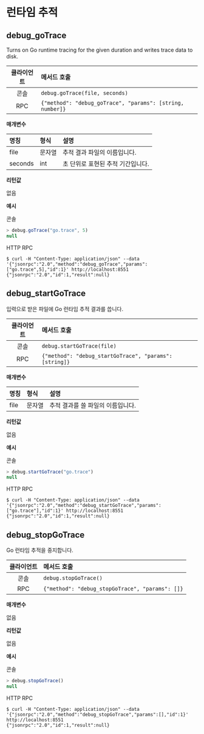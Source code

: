 # 런타임 추적

## debug\_goTrace <a id="debug_gotrace"></a>

Turns on Go runtime tracing for the given duration and writes trace data to disk.

| 클라이언트 | 메서드 호출                                                    |
|:-----:|:--------------------------------------------------------- |
|  콘솔   | `debug.goTrace(file, seconds)`                            |
|  RPC  | `{"method": "debug_goTrace", "params": [string, number]}` |

**매개변수**

| 명칭      | 형식  | 설명                  |
|:------- |:--- |:------------------- |
| file    | 문자열 | 추적 결과 파일의 이름입니다.    |
| seconds | int | 초 단위로 표현된 추적 기간입니다. |

**리턴값**

없음

**예시**

콘솔

```javascript
> debug.goTrace("go.trace", 5)
null
```

HTTP RPC

```text
$ curl -H "Content-Type: application/json" --data '{"jsonrpc":"2.0","method":"debug_goTrace","params":["go.trace",5],"id":1}' http://localhost:8551
{"jsonrpc":"2.0","id":1,"result":null}
```

## debug\_startGoTrace <a id="debug_startgotrace"></a>

입력으로 받은 파일에 Go 런타임 추적 결과를 씁니다.

| 클라이언트 | 메서드 호출                                                 |
|:-----:|:------------------------------------------------------ |
|  콘솔   | `debug.startGoTrace(file)`                             |
|  RPC  | `{"method": "debug_startGoTrace", "params": [string]}` |

**매개변수**

| 명칭   | 형식  | 설명                  |
|:---- |:--- |:------------------- |
| file | 문자열 | 추적 결과를 쓸 파일의 이름입니다. |

**리턴값**

없음

**예시**

콘솔

```javascript
> debug.startGoTrace("go.trace")
null
```

HTTP RPC

```text
$ curl -H "Content-Type: application/json" --data '{"jsonrpc":"2.0","method":"debug_startGoTrace","params":["go.trace"],"id":1}' http://localhost:8551
{"jsonrpc":"2.0","id":1,"result":null}
```

## debug\_stopGoTrace <a id="debug_stopgotrace"></a>

Go 런타임 추적을 중지합니다.

| 클라이언트 | 메서드 호출                                          |
|:-----:|:----------------------------------------------- |
|  콘솔   | `debug.stopGoTrace()`                           |
|  RPC  | `{"method": "debug_stopGoTrace", "params": []}` |

**매개변수**

없음

**리턴값**

없음

**예시**

콘솔

```javascript
> debug.stopGoTrace()
null
```

HTTP RPC

```text
$ curl -H "Content-Type: application/json" --data '{"jsonrpc":"2.0","method":"debug_stopGoTrace","params":[],"id":1}' http://localhost:8551
{"jsonrpc":"2.0","id":1,"result":null}
```

